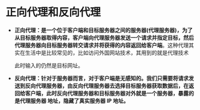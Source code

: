 # 正向代理和反向代理

* **正向代理：是一个位于客户端和目标服务器之间的服务器(代理服务器)，为了从目标服务器取得内容，客户端向代理服务器发送一个请求并指定目标，然后代理服务器向目标服务器转交请求并将获得的内容返回给客户端**。这种代理其实在生活中是比较常见的，比如访问外国网站技术，其用到的就是代理技术

  此时输入的仍然是目标网址。

* **反向代理：针对于服务器而言，对于客户端是无感知的。我们只需要将请求发送到反向代理服务器，由反向代理服务器去选择目标服务器获取数据后，在返回给客户端，此时反向代理服务器和目标服务器对外就是一个服务器，暴露的是代理服务器 地址，隐藏了真实服务器 IP 地址。**

